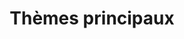 ---
widget: portfolio
headless: true
active: true
weight: 20
title: Thèmes principaux
subtitle: ''
content:
  filters:
    # Folders to display content from
    folders:
      - course
  filter_button:
    - name: All
      tag: '*'
    - name: Tutoriel
      tag: 'Tutoriel'
    - name: Exercice
      tag: 'Exercice'
design:
  columns: '2'
  view: 3
  flip_alt_rows: false
---